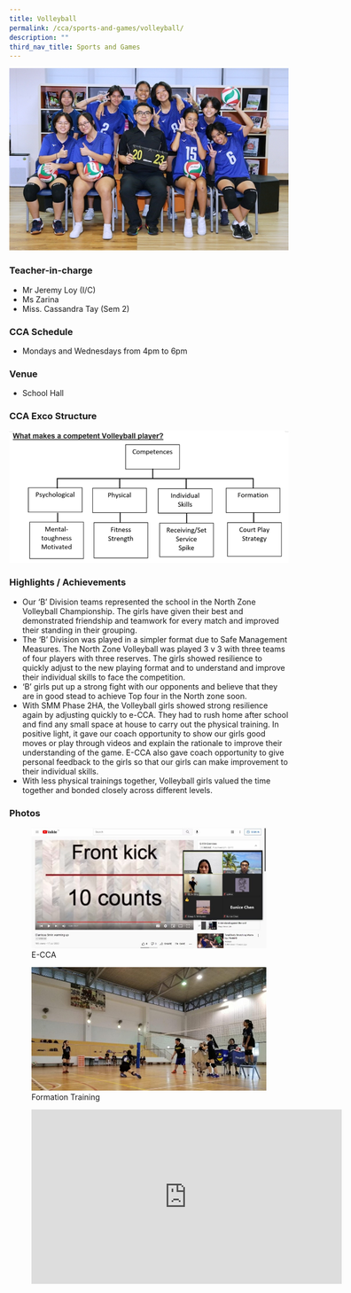 ```yaml
---
title: Volleyball
permalink: /cca/sports-and-games/volleyball/
description: ""
third_nav_title: Sports and Games
---
```

![](/images/StudDevelopment/CCAs/SportsGames/Volleyball/volleyball_2023.JPG)

### Teacher-in-charge
* Mr Jeremy Loy (I/C)
* Ms Zarina
* Miss. Cassandra Tay (Sem 2)

### CCA Schedule
* Mondays and Wednesdays from 4pm to 6pm

### Venue
* School Hall


### CCA Exco Structure
![](/images/StudDevelopment/CCAs/SportsGames/Volleyball/Volleyball_CCA_Goals.png)

### Highlights / Achievements

* Our ‘B’ Division teams represented the school in the North Zone Volleyball Championship. The girls have given their best and demonstrated friendship and teamwork for every match and improved their standing in their grouping.
* The ‘B’ Division was played in a simpler format due to Safe Management Measures. The North Zone Volleyball was played 3 v 3 with three teams of four players with three reserves. The girls showed resilience to quickly adjust to the new playing format and to understand and improve their individual skills to face the competition.
* ‘B’ girls put up a strong fight with our opponents and believe that they are in good stead to achieve Top four in the North zone soon.
* With SMM Phase 2HA, the Volleyball girls showed strong resilience again by adjusting quickly to e-CCA. They had to rush home after school and find any small space at house to carry out the physical training. In positive light, it gave our coach opportunity to show our girls good moves or play through videos and explain the rationale to improve their understanding of the game. E-CCA also gave coach opportunity to give personal feedback to the girls so that our girls can make improvement to their individual skills.
* With less physical trainings together, Volleyball girls valued the time together and bonded closely across different levels.

### Photos

<figure><img src="/images/StudDevelopment/CCAs/SportsGames/Volleyball/Volleyball-1.jpg"><figcaption>E-CCA</figcaption></figure>

<figure><img src="/images/StudDevelopment/CCAs/SportsGames/Volleyball/Volleyball-2.jpeg"><figcaption>Formation Training</figcaption></figure>


<figure><iframe width="560" height="315" src="https://www.youtube.com/embed/cdTVe0ECG0A" title="YouTube video player" frameborder="0" allow="accelerometer; autoplay; clipboard-write; encrypted-media; gyroscope; picture-in-picture; web-share" allowfullscreen=""></iframe></figure>